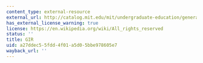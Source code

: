 ```yaml
---
content_type: external-resource
external_url: http://catalog.mit.edu/mit/undergraduate-education/general-institute-requirements/
has_external_license_warning: true
license: https://en.wikipedia.org/wiki/All_rights_reserved
status: ''
title: GIR
uid: a27ddec5-5fdd-4f01-a5d0-5bbe978605e7
wayback_url: ''
---
```

